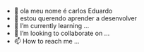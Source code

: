 - 👋 ola meu nome é carlos Eduardo 
- 👀 estou querendo aprender a desenvolver 
- 🌱 I’m currently learning ...
- 💞️ I’m looking to collaborate on ...
- 📫 How to reach me ...

<!---
carlos00690/carlos00690 is a ✨ special ✨ repository because its `README.md` (this file) appears on your GitHub profile.
You can click the Preview link to take a look at your changes.
--->
